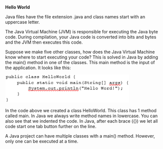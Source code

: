 **Hello World**

Java files have the file extension .java and class names start with an uppercase letter.

The Java Virtual Machine (JVM) is responsible for executing the Java byte code. During compilation, your Java code is converted into bits and bytes and the JVM then executes this code.

Suppose we make five other classes, how does the Java Virtual Machine know where to start executing your code? This is solved in Java by adding the main() method in one of the classes. This main method is the input of the application. It looks like this:

![img.png](img.png)

In the code above we created a class HelloWorld. This class has 1 method called main. In Java we always write method names in lowercase. You can also see that we indented the code. In Java, after each brace ({}) we let all code start one tab button further on the line.

A Java project can have multiple classes with a main() method. However, only one can be executed at a time.
